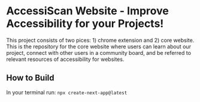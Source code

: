 # AccessiScan Website - Improve Accessibility for your Projects!
This project consists of two pices: 1) chrome extension and 2) core website. This is the repository for the core website where users can learn about our project, connect with other users in a community board, and be referred to relevant resources of accessibility for websites.

## How to Build
In your terminal run:
`npx create-next-app@latest`
